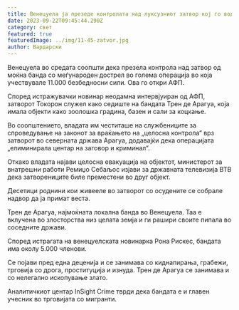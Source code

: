 ```yaml
---
title: Венецуела ја презеде контролата над луксузниот затвор кој го водат мафијашите
date: 2023-09-22T09:45:44.290Z
category: свет
featured: true
featuredImage: ../img/11-45-zatvor.jpg
author: Вардарски
---
```

Венецуела во средата соопшти дека презела контрола над затвор од моќна банда со меѓународен дострел во голема операција во која учествувале 11.000 безбедносни сили. Ова го откри АФП.

Според истражувачки новинар неодамна интервјуиран од АФП, затворот Токорон служел како седиште на бандата Трен де Арагуа, која имала објекти како зоолошка градина, базен и сали за коцкање.

Во соопштението, владата им честиташе на службениците за спроведување на законот за враќањето на „целосна контрола“ врз затворот во северната држава Арагуа, додавајќи дека операцијата „елиминирала центар на заговор и криминал“.

Откако владата најави целосна евакуација на објектот, министерот за внатрешни работи Ремиџо Себаљос изјави за државната телевизија ВТВ дека затворениците биле преместени во друг објект.

Десетици роднини кои живееле во затворот со осудените се собрале надвор да ја примат веста.

Трен де Арагуа, најмоќната локална банда во Венецуела. Таа е вклучена во злосторства низ целата земја и ги рашири своите пипала во соседните држави.

Според истрагата на венецуелската новинарка Рона Рискес, бандата има околу 5.000 членови.

Се појави пред една деценија и се занимава со киднапирања, грабежи, трговија со дрога, проституција и изнуда. Трен де Арагуа се занимава и со нелегално ископување злато.

Аналитичкиот центар InSight Crime тврди дека бандата е и главен учесник во трговијата со мигранти.